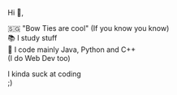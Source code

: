 Hi 👋,  

🇸🇬 "Bow Ties are cool" (If you know you know)  
📚 I study stuff  
💾 I code mainly Java, Python and C++  
(I do Web Dev too)  

I kinda suck at coding  
;)

